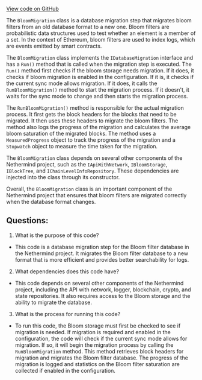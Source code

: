[View code on GitHub](https://github.com/nethermindeth/nethermind/Nethermind.Init/Steps/Migrations/BloomMigration.cs)

The `BloomMigration` class is a database migration step that migrates bloom filters from an old database format to a new one. Bloom filters are probabilistic data structures used to test whether an element is a member of a set. In the context of Ethereum, bloom filters are used to index logs, which are events emitted by smart contracts. 

The `BloomMigration` class implements the `IDatabaseMigration` interface and has a `Run()` method that is called when the migration step is executed. The `Run()` method first checks if the bloom storage needs migration. If it does, it checks if bloom migration is enabled in the configuration. If it is, it checks if the current sync mode allows migration. If it does, it calls the `RunBloomMigration()` method to start the migration process. If it doesn't, it waits for the sync mode to change and then starts the migration process.

The `RunBloomMigration()` method is responsible for the actual migration process. It first gets the block headers for the blocks that need to be migrated. It then uses these headers to migrate the bloom filters. The method also logs the progress of the migration and calculates the average bloom saturation of the migrated blocks. The method uses a `MeasuredProgress` object to track the progress of the migration and a `Stopwatch` object to measure the time taken for the migration.

The `BloomMigration` class depends on several other components of the Nethermind project, such as the `IApiWithNetwork`, `IBloomStorage`, `IBlockTree`, and `IChainLevelInfoRepository`. These dependencies are injected into the class through its constructor. 

Overall, the `BloomMigration` class is an important component of the Nethermind project that ensures that bloom filters are migrated correctly when the database format changes.
## Questions: 
 1. What is the purpose of this code?
- This code is a database migration step for the Bloom filter database in the Nethermind project. It migrates the Bloom filter database to a new format that is more efficient and provides better searchability for logs.

2. What dependencies does this code have?
- This code depends on several other components of the Nethermind project, including the API with network, logger, blockchain, crypto, and state repositories. It also requires access to the Bloom storage and the ability to migrate the database.

3. What is the process for running this code?
- To run this code, the Bloom storage must first be checked to see if migration is needed. If migration is required and enabled in the configuration, the code will check if the current sync mode allows for migration. If so, it will begin the migration process by calling the `RunBloomMigration` method. This method retrieves block headers for migration and migrates the Bloom filter database. The progress of the migration is logged and statistics on the Bloom filter saturation are collected if enabled in the configuration.